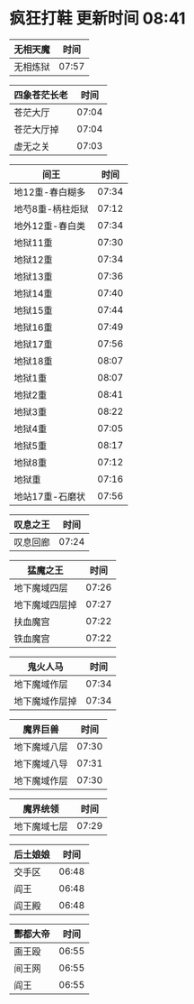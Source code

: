# 疯狂打鞋 更新时间 08:41

| 无相天魔   | 时间    |
|--------|-------|
| 无相炼狱 | 07:57 |

| 四象苍茫长老   | 时间    |
|--------|-------|
| 苍茫大厅 | 07:04 |
| 苍茫大厅掉 | 07:04 |
| 虚无之关 | 07:03 |

| 间王   | 时间    |
|--------|-------|
| 地12重-春白糊多 | 07:34 |
| 地芍8重-柄柱炬狱 | 07:12 |
| 地外12重-春白类 | 07:34 |
| 地狱11重 | 07:30 |
| 地狱12重 | 07:34 |
| 地狱13重 | 07:36 |
| 地狱14重 | 07:40 |
| 地狱15重 | 07:44 |
| 地狱16重 | 07:49 |
| 地狱17重 | 07:56 |
| 地狱18重 | 08:07 |
| 地狱1重 | 08:07 |
| 地狱2重 | 08:41 |
| 地狱3重 | 08:22 |
| 地狱4重 | 07:05 |
| 地狱5重 | 08:17 |
| 地狱8重 | 07:12 |
| 地狱重 | 07:16 |
| 地站17重-石磨状 | 07:56 |

| 叹息之王   | 时间    |
|--------|-------|
| 叹息回廊 | 07:24 |

| 猛魔之王   | 时间    |
|--------|-------|
| 地下魔域四层 | 07:26 |
| 地下魔域四层掉 | 07:27 |
| 扶血魔宫 | 07:22 |
| 铁血魔宫 | 07:22 |

| 鬼火人马   | 时间    |
|--------|-------|
| 地下魔域作层 | 07:34 |
| 地下魔域作层掉 | 07:34 |

| 魔界巨兽   | 时间    |
|--------|-------|
| 地下魔域八层 | 07:30 |
| 地下魔域八导 | 07:31 |
| 地下魔域作层 | 07:30 |

| 魔界统领   | 时间    |
|--------|-------|
| 地下魔域七层 | 07:29 |

| 后土娘娘   | 时间    |
|--------|-------|
| 交手区 | 06:48 |
| 阎王 | 06:48 |
| 阎王殿 | 06:48 |

| 酆都大帝   | 时间    |
|--------|-------|
| 画王殴 | 06:55 |
| 间王网 | 06:55 |
| 阎王 | 06:55 |